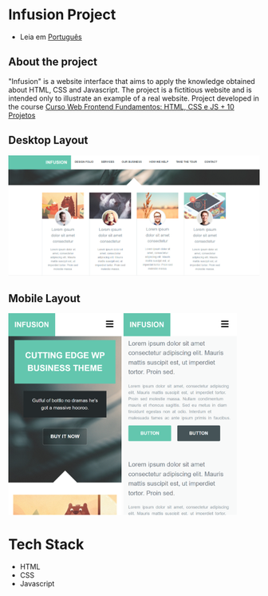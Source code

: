 # Infusion Project

* Leia em [Português](https://github.com/kelvin-feltrin/ProjetoInfusion/blob/master/README-pt.md)

## About the project
"Infusion" is a website interface that aims to apply the knowledge obtained about HTML, CSS and Javascript. The project is a fictitious website and is intended only to illustrate an example of a real website. Project developed in the course [Curso Web Frontend Fundamentos: HTML, CSS e JS + 10 Projetos](https://www.udemy.com/course/curso-web-design-fundamentos-aprenda-html-css-e-javascript/)

## Desktop Layout 
![Deskto1](https://raw.githubusercontent.com/kelvin-feltrin/ProjetoInfusion/master/assets/Desktop-1.png)  

## Mobile Layout 
<div align="left">
  <img width="45%" src="https://raw.githubusercontent.com/kelvin-feltrin/ProjetoInfusion/master/assets/Mobile-1.png">
  <img width="45%" src="https://raw.githubusercontent.com/kelvin-feltrin/ProjetoInfusion/master/assets/Mobile-2.png">
</div>

# Tech Stack
- HTML
- CSS
- Javascript
